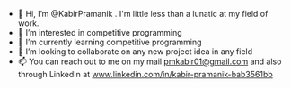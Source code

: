 - 👋 Hi, I’m @KabirPramanik . I'm little less than a lunatic at my field of work.
- 👀 I’m interested in competitive programming
- 🌱 I’m currently learning competitive programming
- 💞️ I’m looking to collaborate on any new project idea in any field
- 📫 You can reach out to me on my mail pmkabir01@gmail.com and also through LinkedIn at www.linkedin.com/in/kabir-pramanik-bab3561bb
<!---
KabirPramanik/KabirPramanik is a ✨ special ✨ repository because its `README.md` (this file) appears on your GitHub profile.
You can click the Preview link to take a look at your changes.
--->
